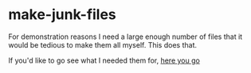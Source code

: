 # make-junk-files
For demonstration reasons I need a large enough number of files that it would be tedious to make them all myself. This does that.

If you'd like to go see what I needed them for, [here you go](https://github.com/csheldonhess/c4l16-cli-workshop/tree/master/archiving-exercise)
